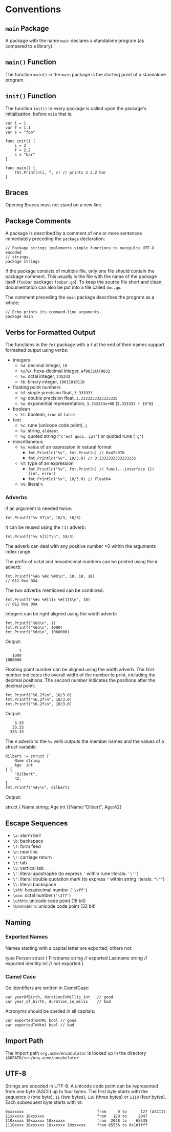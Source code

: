 # Conventions

## `main` Package

A package with the name `main` declares a standalone program (as
compared to a library).

## `main()` Function

The function `main()` in the `main` package is the starting point of a
standalone program.

## `init()` Function

The function `init()` in every package is called upon the package's
initialization, before `main` that is.

    var i = 1
    var f = 1.1
    var s = "foo"

    func init() {
        i = 2
        f = 2.2
        s = "bar"
    }

    func main() {
        fmt.Println(i, f, s) // prints 2 2.2 bar
    }

## Braces

Opening Braces must not stand on a new line.

## Package Comments

A package is described by a comment of one or more sentences immediately
preceding the `package` declaration:

    // Package strings implements simple functions to manipulte UTF-8 encoded
    // strings.
    package strings

If the package consists of multiple file, only one file should contain the
package comment. This usually is the file with the name of the package itself
(`foobar` package: `foobar.go`). To keep the source file short and clean,
documentation can also be put into a file called `doc.go`.

The comment preceding the `main` package describes the program as a whole:

    // Echo prints its command-line arguments.
    package main

## Verbs for Formatted Output

The functions in the `fmt` package with a `f` at the end of their names support
formatted output using _verbs_:

- integers
    - `%d`: decimal integer, `10`
    - `%x`/`%X`: hexa-decimal integer, `af9832`/`AF9832`
    - `%o`: octal integer, `245243`
    - `%b`: binary integer, `10011010110`
- floating point numbers
    - `%f`: single precision float, `3.333333`
    - `%g`: double precision float, `3.3333333333333335`
    - `%e`: exponential representation, `3.333333e+00` (`3.333333 * 10^0`)
- boolean
    - `%t`: boolean, `true` or `false`
- text
    - `%c`: rune (unicode code point), `ç`
    - `%s`: string, `élément`
    - `%q`: quoted string (`"c'est quoi, ça?"`) or quoted rune (`'ç'`)
- miscellaneous
    - `%v`: value of an expression in natural format
        - `fmt.Println("%v", fmt.Println) // 0x47c070`
        - `fmt.Println("%v", 10/3.0) // 3.3333333333333335`
    - `%T`: type of an expression
        - `fmt.Println("%v", fmt.Println) // func(...interface {}) (int, error)`
        - `fmt.Println("%v", 10/3.0) // float64`
    - `%%`: literal `%`

### Adverbs

If an argument is needed twice:

    fmt.Printf("%v %T\n", 10/3, 10/3)

It can be reused using the `[1]` adverb:

    fmt.Printf("%v %[1]T\n", 10/3)

The adverb can deal with any positive number >0 within the arguments index
range.

The prefix of octal and hexadecimal numbers can be printed using the `#` adverb:

    fmt.Printf("%#o %#x %#X\n", 10, 10, 10)
    // 012 0xa 0XA

The two adverbs mentioned can be combined:

    fmt.Printf("%#o %#[1]x %#[1]X\n", 10)
    // 012 0xa 0XA

Integers can be right aligned using the width adverb:

    fmt.Printf("%6d\n", 1)
    fmt.Printf("%6d\n", 1000)
    fmt.Printf("%6d\n", 1000000)

Output:

          1
       1000
    1000000

Floating point number can be aligned using the width adverb. The first number
indicates  the overall width of the number to print, including the decimal
positions. The second number indicates the positions after the decimal point:

    fmt.Printf("%6.2f\n", 10/3.0)
    fmt.Printf("%6.2f\n", 10/3.0)
    fmt.Printf("%6.2f\n", 10/3.0)

Output:

        3.33
       33.33
      333.33

The `#` adverb to the `%v` verb outputs the member names and the values of a
struct variable:

    dilbert := struct {
        Name string
        Age  int
    } {
        "Dilbert",
        42,
    }
    fmt.Printf("%#v\n", dilbert)

Output:

struct { Name string; Age int }{Name:"Dilbert", Age:42}

## Escape Sequences

- `\a`: alarm bell
- `\b`: backspace
- `\f`: form feed
- `\n`: new line
- `\r`: carriage return
- `\t`: tab
- `\v`: vertical tab
- `\'`: literal apostrophe (to express `'` within rune literals: `'\''`)
- `\"`: literal double quotation mark (to express `"` within string literals:
  `"\""`)
- `\\`: literal backspace
- `\xhh`: hexadecimal number (`'\xff'`)
- `\ooo`: octal number (`'\377'`)
- `\uhhhh`: unicode code point (16 bit)
- `\Uhhhhhhhh`: unicode code point (32 bit)

## Naming

### Exported Names

Names starting with a capital letter are exported, others not:

type Person struct {
    Firstname   string  // exported
    Lastname    string  // exported
    identity    int     // not exported
}

### Camel Case

Go identifiers are written in CamelCase:

    var yearOfBirth, durationInMillis int   // good
    var year_of_birth, duration_in_milis    // bad

Acronyms should be spelled in all capitals:

    var exportedToHTML bool // good
    var exportedToHtml bool // bad

## Import Path

The import path `org.acme/encabulator` is looked up in the directory
`$GOPATH/src/org.acme/encabulator`

## UTF-8

Strings are encoded in UTF-8. A unicode code point can be represented from one
byte (ASCII) up to four bytes. The first byte starts with the sequence `0` (one
byte), `11` (two bytes), `110` (three bytes) or `1110` (four bytes). Each
subsequent byte starts with `10`.

    0xxxxxxx                                from     0 to      127 (ASCII)
    11xxxxxx 10xxxxxx                       from   128 to     2047
    110xxxxx 10xxxxxx 10xxxxxx              from  2048 to    65535
    1110xxxx 10xxxxxx 10xxxxxx 10xxxxxx     from 65536 to 0x10ffff
